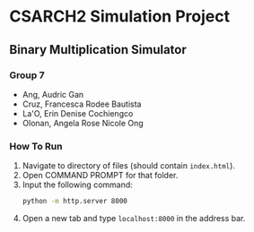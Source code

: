 # CSARCH2 Simulation Project
## Binary Multiplication Simulator

### Group 7
* Ang, Audric Gan
* Cruz, Francesca Rodee Bautista
* La'O, Erin Denise Cochiengco
* Olonan, Angela Rose Nicole Ong 

### How To Run
1. Navigate to directory of files (should contain `index.html`).
2. Open COMMAND PROMPT for that folder.
3. Input the following command:
   ```sh
   python -m http.server 8000
   ```
4. Open a new tab and type `localhost:8000` in the address bar.
